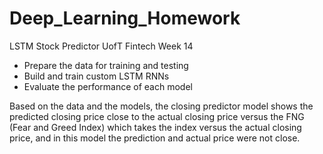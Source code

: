 # Deep_Learning_Homework
LSTM Stock Predictor UofT Fintech Week 14

- Prepare the data for training and testing
- Build and train custom LSTM RNNs
- Evaluate the performance of each model

Based on the data and the models, the closing predictor model shows the predicted closing price close to the actual closing price versus the FNG (Fear and Greed Index) which takes the index versus the actual closing price, and in this model the prediction and actual price were not close. 
